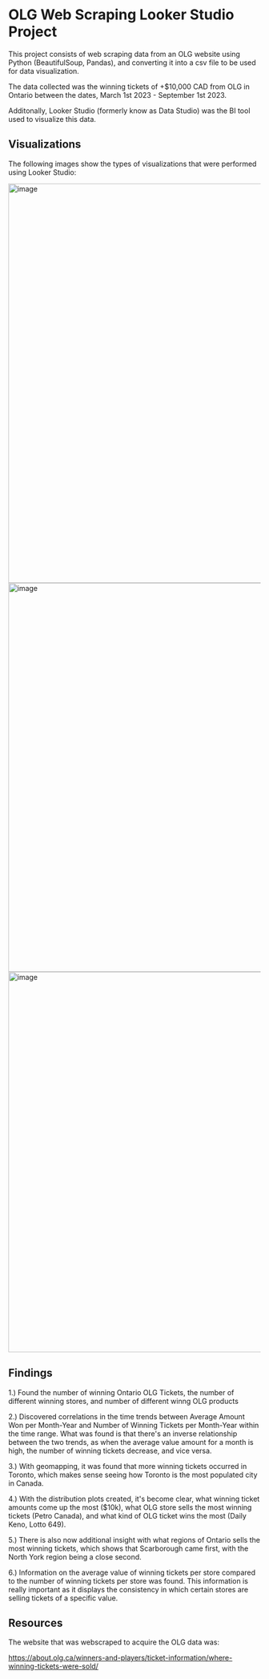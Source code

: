 # OLG Web Scraping Looker Studio Project

This project consists of web scraping data from an OLG website using Python (BeautifulSoup, Pandas), and converting it into a csv file to be used for data visualization. 

The data collected was the winning tickets of +$10,000 CAD from OLG in Ontario between the dates, March 1st 2023 - September 1st 2023. 

Additonally, Looker Studio (formerly know as Data Studio) was the BI tool used to visualize this data.

## Visualizations

The following images show the types of visualizations that were performed using Looker Studio:

<img width="797" alt="image" src="https://github.com/Saranjen/OLG_WebScrape/assets/103857336/5ae59397-383c-45b7-acc5-a60d88beedcd">

<img width="776" alt="image" src="https://github.com/Saranjen/OLG_WebScrape/assets/103857336/f0efdcc9-5132-474a-9564-d86bc07adff9">

<img width="759" alt="image" src="https://github.com/Saranjen/OLG_WebScrape/assets/103857336/6f958242-ddfa-4f93-a79c-2a669eea4c75">


## Findings

1.) Found the number of winning Ontario OLG Tickets, the number of different winning stores, and number of different winng OLG products

2.) Discovered correlations in the time trends between Average Amount Won per Month-Year and Number of Winning Tickets per Month-Year within the time range. What was found
    is that there's an inverse relationship between the two trends, as when the average value amount for a month is high, the number of winning tickets decrease, and vice versa.

3.) With geomapping, it was found that more winning tickets occurred in Toronto, which makes sense seeing how Toronto is the most populated city in Canada.

4.) With the distribution plots created, it's become clear, what winning ticket amounts come up the most ($10k), what OLG store sells the most winning tickets (Petro Canada), and 
  what kind of OLG ticket wins the most (Daily Keno, Lotto 649).

5.) There is also now additional insight with what regions of Ontario sells the most winning tickets, which shows that Scarborough came first, 
with the North York region being a close second.

6.) Information on the average value of winning tickets per store compared to the number of winning tickets per store was found. This information is really important as it displays
the consistency in which certain stores are selling tickets of a specific value.


## Resources

The website that was webscraped to acquire the OLG data was:

https://about.olg.ca/winners-and-players/ticket-information/where-winning-tickets-were-sold/


